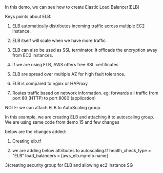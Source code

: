 In this demo, we can see how to create Elastic Load Balancer(ELB)

Keys points about ELB:

1) ELB automatically distributes incoming traffic across multiple EC2 instance. 

2) ELB itself will scale when we have more traffic.

3) ELB can also be used as SSL terminator. It offloads the encryption away from EC2 instances.

4) If we are using ELB, AWS offers free SSL certificates.

5) ELB are spread over multiple AZ for high fault tolerance.

6) ELB is compared to nginx or HAProxy

7) Routes traffic based on network information. 
    eg: forwards all traffic from port 80 (HTTP) to port 8080 (application)

NOTE: we can attach ELB to AutoScaling group.

In this example, we are creating ELB and attaching it to autoscaling group. We are using same code from demo 15 and few changes

below are the changes added:

   1) Creating elb.tf

   2) we are adding below attributes to autoscaling.tf
         health_check_type         = "ELB"
         load_balancers            = [aws_elb.my-elb.name]

   3)creating security group for ELB and allowing ec2 instance SG 
